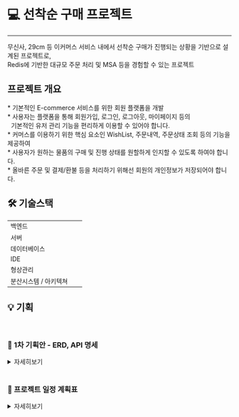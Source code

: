 <h1>💻 선착순 구매 프로젝트</h1>
<hr>
무신사, 29cm 등 이커머스 서비스 내에서 선착순 구매가 진행되는 상황을 기반으로 설계된 프로젝트로,<br>
Redis에 기반한 대규모 주문 처리 및 MSA 등을 경험할 수 있는 프로젝트
<h2>프로젝트 개요</h2>
* 기본적인 E-commerce 서비스를 위한 회원 플랫폼을 개발<br>
* 사용자는 플랫폼을 통해 회원가입, 로그인, 로그아웃, 마이페이지 등의<br>
&nbsp;&nbsp;기본적인 유저 관리 기능을 편리하게 이용할 수 있어야 합니다.<br>
* 커머스를 이용하기 위한 핵심 요소인 WishList, 주문내역, 주문상태 조회 등의 기능을 제공하여<br>
* 사용자가 원하는 물품의 구매 및 진행 상태를 원할하게 인지할 수 있도록 하여야 합니다.<br>
* 올바른 주문 및 결제/환불 등을 처리하기 위해선 회원의 개인정보가 저장되어야 합니다.

<h2>🛠️ 기술스택</h2>
<table>
  <tr>
    <td>백엔드</td>
    <td>
      <img src="https://img.shields.io/badge/java-007396?style=for-the-badge&logo=java&logoColor=white" alt="">
      <img src="https://img.shields.io/badge/springboot-6DB33F?style=for-the-badge&logo=springboot&logoColor=white" alt="">
      <img src="https://img.shields.io/badge/gradle-02303A?style=for-the-badge&logo=gradle&logoColor=white" alt="">
<img src="https://img.shields.io/badge/spring%20data%20jpa-004225?style=for-the-badge&logo=spring&logoColor=white" alt="">
    </td>
  </tr>
  <tr>
    <td>서버</td>
    <td>
      <img src="https://img.shields.io/badge/apache tomcat-F8DC75?style=for-the-badge&logo=apachetomcat&logoColor=white" alt="">
      <img src="https://img.shields.io/badge/AWS RDS-000000?style=for-the-badge&logo=apachetomcat&logoColor=white" alt="">
    </td>
  </tr>
  <tr>
    <td>데이터베이스</td>
    <td>
        <img src="https://img.shields.io/badge/MySQL-4479A1?style=for-the-badge&logo=mysql&logoColor=white" alt="">
        <img src="https://img.shields.io/badge/Redis-DC382D?style=for-the-badge&logo=redis&logoColor=white" alt="">
    </td>
  </tr>
  <tr>
    <td>IDE</td>
    <td>
      <img src="https://img.shields.io/badge/intelliJ IDEA-000000?style=for-the-badge&logo=intelliJ IDEA&logoColor=white" alt="">
    </td>
  </tr>
  <tr>
    <td>형상관리</td>
    <td>
        <img src="https://img.shields.io/badge/git-F05032?style=for-the-badge&logo=git&logoColor=white" alt="">
        <img src="https://img.shields.io/badge/github-181717?style=for-the-badge&logo=github&logoColor=white" alt="">
    </td>
  </tr>
  <tr>
    <td>분산시스템 / 아키텍쳐</td>
    <td>
        <img src="https://img.shields.io/badge/Eureka_Server-5A5A5A?style=for-the-badge&logo=spring&logoColor=white" alt="">
        <img src="https://img.shields.io/badge/Spring_Cloud_Gateway-6DB33F?style=for-the-badge&logo=springboot&logoColor=white" alt="">
        <img src="https://img.shields.io/badge/MSA-0088CC?style=for-the-badge&logo=microgen&logoColor=white" alt="">
        <img src="https://img.shields.io/badge/Docker-2496ED?style=for-the-badge&logo=docker&logoColor=white" alt="">
</td>
  </tr>
</table>

<h2>💡 기획</h2><br>
<h3>📄 1차 기획안 - ERD, API 명세</h3>
<details>
    <summary>자세히보기</summary>
  <img src="https://github.com/Blaten7/image/blob/main/images/FcomeFserve/ERD_1차.png?raw=true" alt="">
<h3>[ API 명세 ]</h3>
<a href="https://documenter.getpostman.com/view/38985084/2sAYJ3F2XJ">Postman API 명세서 보기</a>
</details>
<br>
<h3>📆 프로젝트 일정 계획표</h3>
<details>
    <summary>자세히보기</summary>
    <table>
        <tr>
            <th>/</th>
            <td>목표</td>
            <td>실천</td>
        </tr>
        <tr>
            <th colspan="3">-  -  -  -  -  1주차  -  -  -  -  -</th>
        </tr>
        <tr>
            <th>24.12.18 [수]</th>
            <td>[ 프로젝트 시작일 ]<br>
                ERD 작성<br>
                API 명세서 작성<br>
                유저 관리 서비스 전반 기능 구현
            </td>
            <td>
                ERD 초안 작성<br>
                API 명세서 작성<br>
                DDD구조 프로젝트 생성<br>
                Docker 환경설정<br>
                회원가입 기능 구현률 50%
            </td>
        </tr>
        <tr>
            <th>24.12.19 [목]</th>
            <td>
                유저 관리 서비스 기능 구현
            </td>
            <td>
                회원가입 기능구현 완료<br>
                이메일 인증 기능구현 완료<br>
                로그인 기능구현 완료<br>
                현재 기기에서 로그아웃 기능구현 완료<br>
                모든 기기에서 로그아웃 기능구현 완료<br>
                비밀번호 변경 기능구현 완료<br>
            </td>
        </tr>
        <tr>
            <th>24.12.20 [금]</th>
            <td>
                기능 구현 작업 중단<br>
                유레카 서버 구축<br>
                API 게이트웨이 구축<br>
                멀티 모듈 프로젝트에 맞는 도커환경 구축<br>
                그래들 의존성 중앙 관리식 일부 자동화 구축<br>
            </td>
            <td>
                유레카와 게이트웨이 활용을 위해서<br>
                먼저 프로젝트의 구조를 리팩토링<br>
                최초 프로젝트 내 모듈 4개에서<br>
                ConfigServer, EurekaServer, Gateway, Service...<br>
                로 구성을 하고, 각 서비스마다 서브모듈을 4개씩 구성<br><br>
                ConfigServer 구축 완료<br>
                EurekaServer 구축 완료<br>
                API Gateway 구축 완료<br>
                유저 관리 서비스 유레카에 등록 후 요청 처리 테스트 완료<br>
            </td>
        </tr>
        <tr>
            <th>24.12.21 [토]</th>
            <td>
                각 서비스 별 스키마 분할<br>
                API 명세서 보완하여 재작성<br>
                명세서 기반 상품관리 서비스 구현<br>
                -----------------Optional-----------------<br>
                주문관리 서비스 구현<br>
                Resilence4j 활용<br>
                장애상황 연출 및 회복탄력성 갖추기
            </td>
            <td>
                서비스 별 스키마 분할 완료<br>
                상품관리 서비스 구현 완료<br>
                주문관리 서비스 구현 중...<br>
                현재 각 서비스별 하위모듈이 개별적으로 동작하지 않는데도<br>
                이 구조를 유지할 이유가 없다는걸 깨달았음. <br>
                따라서 루트의 모듈 구성은 그대로 두되. <br>
                각 서비스별 하위모듈 삭제하고 하나의 구조로 리팩토링 완료
            </td>
        </tr>
        <tr>
            <th>24.12.22 [일]</th>
            <td>
                주문관리 서비스 구현<br>
                모든 서비스의 예외처리 추가<br>
                -----------------Optional-----------------<br>
                테스트 코드 및 시나리오 작성<br>
                테스트 수행 및 성능 개선<br>
            </td>
            <td>
                주문관리 서비스 구현완료    
            </td>
          </tr>
        <tr>
            <th>24.12.23 [월]</th>
            <td>
                위시리스트 API 구현완료<br>
                모든 서비스 예외처리 추가
            </td>
            <td>
                위시리스트 API 구현<br>
                모든 서비스 예외처리 추가
            </td>
        </tr>
        <tr>
            <th>24.12.24 [화]</th>
            <td>
                테스트 시나리오 및 코드 작성<br>
                테스트 후 예외처리 추가 및 성능개선
            </td>
            <td>
                서비스 커버리지 테스트 66% 달성<br>
                k6 테스트 수행, 30%의 오류율 발생 확인
            </td>
        </tr>
        <tr>
            <th colspan="3">-  -  -  -  -  2주차  -  -  -  -  -</th>
        </tr>
        <tr>
            <th>24.12.25 [수]</th>
            <td>
                Resilience4j 활용, 회복탄력성 갖추기<br>
            </td>
            <td>
                실패
            </td>
        </tr>
        <tr>
            <th>24.12.26 [목]</th>
            <td>
                동시성 제어 및 성능개선
            </td>
            <td>
                Spring Security 추가 작업중<br>
                기존 방법으로 처리가 되지 않는 에러 발생 <br>
                WebMvc -> WebFlux 로 로직 구성 변경.<br>
                유저서비스 변경 완료. 27일 나머지 서비스 변경 예정
            </td>
        </tr>
        <tr>
            <th>24.12.27 [금]</th>
            <td>
                상품관리, 주문관리 서비스 WebFlux 구조 변경<br>
                레디스 기반 분산락 구현으로 동시성 제어 Up<br>
            </td>
            <td>
                WebFlux 관련 피드백 수용<br>
                다시 WebMVC로 롤백..
            </td>
        </tr>
        <tr>
            <th>24.12.28 [토]</th>
            <td>
                회복 탄력성 공부
            </td>
            <td>
                .
            </td>
        </tr>
        <tr>
            <th>24.12.29 [일]</th>
            <td>
                회복 탄력성 공부
            </td>
            <td>
                Resilience4j 활용<br>
                Circuit Breaker, Retry, TimeLimiter 적용<br>
                Docker 환경 세팅 및 빌드 그리고 API 테스트 완료<br>
                프로메테우스 설정 완료
            </td>
        </tr>
        <tr>
            <th>24.12.30 [월]</th>
            <td>
                3주차 목표 설정<br>
                동시성 제어에 관한 공부<br>
                가능하다면 일부 적용까지
            </td>
            <td>
                코드 변경사항 발생시, 해당 모듈 재빌드,<br>
                도커에도 이미지 재빌드를 하는 과정이 번거로워서<br>
                코드 변경을 감지하여 자동으로 도커에 재빌드 된 jar파일이 빌드되도록<br>
                구성하고자 Devtools와 도커의 Volume 설정을 사용.<br>
                하지만, 뜻대로 되지 않았고. 나 혼자, 협업없이, 다른 컴퓨터에서 실행하지 않고<br>
                진행하는 프로젝트 이기 때문에 도커를 사용할 의미가 사실 없음.<br>
                다만, 도커를 사용할 수 있다는 것은 확인이 되었으니, 오늘부로 도커 아웃.
            </td>
        </tr>
        <tr>
            <th>24.12.31 [화]</th>
            <td>
                남은 재고 파악 API 설계 및 구현<br>
                Redis 캐싱에 대한 이해<br>
                결제 진입 및 결제 API 설계 및 구현
            </td>
            <td>
                공부
            </td>
        </tr>
        <tr>
            <th colspan="3">-  -  -  -  -  3주차  -  -  -  -  -</th>
        </tr>
        <tr>
            <th>25.01.01 [수]</th>
            <td>
                공부
            </td>
            <td>
                공부
            </td>
        </tr>
        <tr>
            <th>25.01.02 [목]</th>
            <td>
                .
            </td>
            <td>
                인증 / 인가 위치 변경<br>
                UserService -> Gateway<br>
                전체 서비스에서 로그인 검증을 하지 않게 되어<br>
                전체적으로 응답속도 10ms이상 향상
            </td>
        </tr>
        <tr>
            <th>25.01.03 [금]</th>
            <td>
                선착순 구매 서비스 API MVP 개발로 기능구현 완료<br>
                각 모듈간 요청에 적절한 카프카 로직 추가<br>
                모듈별 응답속도 개선<br>
            </td>
            <td>
                주문 관련 API 성능개선<br>
                평균 응답속도 2500ms -> 120ms<br>
                약 93 ~ 95% 개선<br>
                결제 프로레스 API 구현 완료<br>
                위의 API K6 커스텀 매트릭&핸들러 테스트코드 작성<br>
                VU 50 이하시에만 정상작동, 50초과시 에러율 급증
            </td>
        </tr>
        <tr>
            <th>25.01.04 [토]</th>
            <td>
                결제 프로세스 API의 동시성 제어 로직 추가<br>
                K6기준 VU 10000에서 안정적인 동작을 목표
            </td>
            <td>
                레디스 기반 분산 락을 컨트롤러단에서만 구현<br>
                결과 : VU 1000명에서 안정적인 동작 확인<br>
                데이터 정합성과 동시성을 더 확실히 제어해야할 필요
            </td>
        </tr>
        <tr>
            <th>25.01.05 [일]</th>
            <td>
                .
            </td>
            <td>
                .
            </td>
        </tr>
        <tr>
            <th>25.01.06 [월]</th>
            <td>
                <details>
                    <summary>Redis 최적화 방안</summary>
                    레디스 QPS, 응답시간 및 메세지 전달 성공률 측정<br>
                    병목 구간 파악 및 해결<br>
                    성능 최적화 이후 다시 테스트 진행
                </details>
                이후 카프카 도입 검토
            </td>
            <td>
                현재 프로젝트 진행 방향에 대해 멘토님과 상의한 결과<br>
                아쉬운 점이 있는 것 같아, 수립한 계획 전면 취소<br>
                단기 목표로는<br>
                내일 7일까지, 각 서비스별 테스트코드 작성 및 테스트 커버리지 90%이상 달성<br>
                장기 목표로는 레디스 캐싱에 대한 깊은 이해를 바탕으로 동시성 제어 성능 개선<br>
                차후 시간적 여유가 있다는 전제하에 카프카 등 선택사항 구현
            </td>
        </tr>
        <tr>
            <th>25.01.07 [화]</th>
            <td>
                오늘부터 각 서비스별 테스트코드 작성<br>
                및 테스트 커버리지 100% 달성
            </td>
            <td>
                <details>
                    <summary>UserService Test Coverage 100% 이미지</summary>
                    <img src="https://raw.githubusercontent.com/Blaten7/image/main/images/FcomeFserve/UserService/UserService%20-%20test%20coverage%20100%25.png" alt="테스트 커버리지 100%">
                </details>
            </td>
        </tr>
        <tr>
            <th>25.01.08 [수]</th>
            <td>
                .
            </td>
            <td>
                <details>
                    <summary>ProductService Test Coverage 100% 이미지</summary>
                    <img src="https://raw.githubusercontent.com/Blaten7/image/main/images/FcomeFserve/ProductService/ProductService%20-%20test%20coverage%20100%25.png" alt="테스트 커버리지 100%">
                </details>
                <details>
                    <summary>EurekaServer Test Coverage 100% 이미지</summary>
                    <img src="https://raw.githubusercontent.com/Blaten7/image/main/images/FcomeFserve/EurekaServer/EurekaServer%20-%20test%20coverage%20100%25.png" alt="테스트 커버리지 100%">
                </details>
                <details>
                    <summary>Gateway Test Coverage 100% 이미지</summary>
                    <img src="https://raw.githubusercontent.com/Blaten7/image/main/images/FcomeFserve/Gateway/Gateway%20-%20test%20coverage%20100%25.png" alt="테스트 커버리지 100%">
                </details>
            </td>
        </tr>
        <tr>
            <th>25.01.09 [목]</th>
            <td>
                .
            </td>
            <td>
                <details>
                    <summary>OrderService Test Coverage 100% 이미지</summary>
                    <img src="https://raw.githubusercontent.com/Blaten7/image/main/images/FcomeFserve/OrderService/OrderService%20-%20test%20coverage%20100%25.png" alt="테스트 커버리지 100%">
                </details>
                <details>
                    <summary>PurchaseService Test Coverage 90% 이미지</summary>
                    <img src="https://raw.githubusercontent.com/Blaten7/image/main/images/FcomeFserve/PurchaseService/PurchaseService%20-%20test%20coverage%2090%25.png" alt="테스트 커버리지 90%">
                </details><br>
                전체 모듈 테스트코드 작성 1차 완료        
            </td>
        </tr>
        <tr>
            <th>25.01.10 [금]<br>
                ~<br>
                25.01.12 [일]
            </th>
            <th colspan="2">
                독감
            </th>
        </tr>
        <tr>
            <th>25.01.13 [월]</th>
            <td>
                .
            </td>
            <td>
                .
            </td>
        </tr>
        <tr>
            <th>25.01.14 [화]</th>
            <td>
                .
            </td>
            <td>
                .
            </td>
        </tr>
        <tr>
            <th>25.01.0 []</th>
            <td>
                .
            </td>
            <td>
                .
            </td>
        </tr>
        <tr>
            <th>25.01.0 []</th>
            <td>
                .
            </td>
            <td>
                .
            </td>
        </tr>
        <tr>
            <th>25.01.0 []</th>
            <td>
                .
            </td>
            <td>
                .
            </td>
        </tr>
        <tr>
            <th>25.01.0 []</th>
            <td>
                .
            </td>
            <td>
                .
            </td>
        </tr>
        <tr>
            <th>25.01.0 []</th>
            <td>
                .
            </td>
            <td>
                .
            </td>
        </tr>
      </table>
</details>
